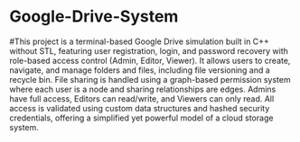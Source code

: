 # Google-Drive-System



#This project is a terminal-based Google Drive simulation built in C++ without STL, featuring user registration, login, and password recovery with role-based access control (Admin, Editor, Viewer). It allows users to create, navigate, and manage folders and files, including file versioning and a recycle bin. File sharing is handled using a graph-based permission system where each user is a node and sharing relationships are edges. Admins have full access, Editors can read/write, and Viewers can only read. All access is validated using custom data structures and hashed security credentials, offering a simplified yet powerful model of a cloud storage system.

